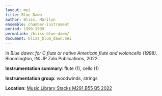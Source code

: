 ```yaml
---
layout: mei
title: Blue Dawn 
author: Bliss, Marilyn
ensemble: chamber-instrument 
period: 1990-1999
permalink: /bliss-blue-dawn/
document: bliss_blue_dawn.mei
---
```


In *Blue dawn: for C flute or native American flute and violoncello (1998).* Bloomington, IN: JP Zalo Publications, 2022.

**Instrumentation summary**: flute (1), cello (1) 

**Instrumentation group**: woodwinds, strings 

**Location**: <a href="https://tufts.primo.exlibrisgroup.com/permalink/01TUN_INST/1kc9gia/alma991018809059703851" target="_blank">Music Library Stacks M291.B55 B5 2022</a>